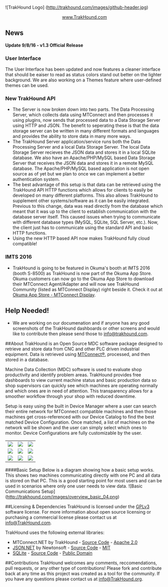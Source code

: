 <!--
  Title: TrakHound
  Description: Open Source MDC Software Package using MTConnect
  Author: Feenux LLC
  -->
  
![TrakHound Logo] (http://trakhound.com/images/github-header.jpg)

<p align="center">
  <a href="http://www.trakhound.com/">www.TrakHound.com</a>
</p>

## News
**Update 9/8/16 - v1.3 Official Release** 

### User Interface

The User Interface has been updated and now features a cleaner interface that should be eaiser to read as status colors stand out better on the lighter background. We are also working on a Themes feature where user-defined themes can be used.

### New TrakHound API
- The Server is now broken down into two parts. The Data Processing Server, which collects data using MTConnect and then processes it using plugins, now sends that processed data to a Data Storage Server using HTTP and JSON. The benefit to seperating these is that the data storage server can be written in many different formats and languages and provides the ability to store data in many more ways. 
- The TrakHound Server application/service runs both the Data Processing Server and a local Data Storage Server. The local Data Storage Server recieves the JSON data and stores it in a local SQLite database. We also have an Apache/PHP/MySQL based Data Storage Server that receives the JSON data and stores it in a remote MySQL database. The Apache/PHP/MySQL based application is not open source as of yet but we plan to once we can implement a better authentication system. 
- The best advantage of this setup is that data can be retrieved using the TrakHound API HTTP functions which allows for clients to easily be developed on many different platforms. This also allows TrakHound to supplement other systems/software as it can be easily integrated. Previous to this change, data was read directly from the database which meant that it was up to the client to establish communication with the database server itself. This caused issues when trying to communicate with different database types (MySQL, SQLite, SQL Server, etc.). Now, the client just has to communicate using the standard API and basic HTTP functions.
- Using the new HTTP based API now makes TrakHound fully cloud compatible!

### IMTS 2016
- TrakHound is going to be featured in Okuma's booth at IMTS 2016 (booth S-8500) as TrakHound is now part of the Okuma App Store. Okuma customers can now go to the Okuma App Store to download their MTConnect Agent/Adapter and will now see TrakHound Community (listed as MTConnect Display) right beside it. Check it out at <a href="https://www.myokuma.com/mtconnect-display">Okuma App Store - MTConnect Display</a>.


## Help Needed!

- We are working on our documenation and if anyone has any good screenshots of the TrakHound dashboards or other screens and would like to contribute then please send those to info@trakhound.com.


##About
TrakHound is an Open Source MDC software package designed to retrieve and store data from CNC and other PLC driven industrial equipment. Data is retrieved using <a href="http://mtconnect.org">MTConnect®</a>, processed, and then stored in a database. 

Machine Data Collection (MDC) software is used to evaluate shop productivity and identify problem areas. TrakHound provides free dashboards to view current machine status and basic production data so shop supervisors can quickly see which machines are operating normally and which ones are in need of attention. This transparency allows for a smoother workflow through your shop with reduced downtime. 

Setup is easy using the built in Device Manager where a user can search their entire network for MTConnect compatible machines and then those machines get cross-referenced with our Device Catalog to find the best matched Device Configuration. Once matched, a list of machines on the network will be shown and the user can simply select which ones to monitor. Device Configurations are fully customizable by the user.

 <table style="width:100%">
 
  <tr>
    <td><img src="http://www.trakhound.com/images/download_screenshots/trakhound_community/v1.3/overview_01.png"/></td>
    <td><img src="http://www.trakhound.com/images/download_screenshots/trakhound_community/v1.3/controllerstatus_01.png"/></td>
    <td><img src="http://www.trakhound.com/images/download_screenshots/trakhound_community/v1.3/oeetimeline_01.png"/></td>
  </tr>
  
  <tr>
    <td><img src="http://www.trakhound.com/images/download_screenshots/trakhound_community/v1.3/oeestatus_01.png"/></td>
    <td><img src="http://www.trakhound.com/images/download_screenshots/trakhound_community/v1.3/devicestatustimes_01.png"/></td>
    <td><img src="http://www.trakhound.com/images/download_screenshots/trakhound_community/v1.3/productionstatustimes_01.png"/></td>
  </tr>
  
  <tr>
    <td><img src="http://www.trakhound.com/images/download_screenshots/trakhound_community/v1.3/devicemanager_01.png"/></td>
    <td><img src="http://www.trakhound.com/images/download_screenshots/trakhound_community/v1.3/autodetect_01.png"/></td>
    <td><img src="http://www.trakhound.com/images/download_screenshots/trakhound_community/v1.3/edit_description_01.png"/></td>
  </tr>
 
</table> 


####Basic Setup
Below is a diagram showing how a basic setup works. This shows two machines communicating directly with one PC and all data is stored on that PC. This is a good starting point for most users and can be used in scenarios where only one user needs to view data.
![Basic Communications Setup] (http://trakhound.com/images/overview_basic_04.png)

##Licensing & Dependencies
TrakHound is licensed under the [GPLv3]("https://www.gnu.org/licenses/gpl-3.0.en.html") software license. For more information about open source licensing or purchasing a commercial license please contact us at info@TrakHound.com.

TrakHound uses the following external libraries:
- MTConnect.NET by TrakHound - [Source Code]("https://github.com/TrakHound/MTConnect.NET") - [Apache 2.0]("http://www.apache.org/licenses/LICENSE-2.0")
- [JSON.NET]("http://www.newtonsoft.com/json") by Newtonsoft - [Source Code]("https://github.com/JamesNK/Newtonsoft.Json") - [MIT]("https://github.com/JamesNK/Newtonsoft.Json/blob/master/LICENSE.md")
- [SQLite]("https://www.sqlite.org/index.html") - [Source Code]("https://www.sqlite.org/download.html") - [Public Domain]("https://www.sqlite.org/copyright.html")

##Contributions
TrakHound welcomes any comments, reccomendations, pull requests, or any other type of contributions! Please fork and contribute back at any time as this project was created as a tool for the community. If you have any questions please contact us at info@TrakHound.org.
